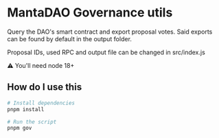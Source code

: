 # MantaDAO Governance utils

Query the DAO's smart contract and export proposal votes. Said exports can be found by default in the output folder.

Proposal IDs, used RPC and output file can be changed in src/index.js

⚠ You'll need node 18+

## How do I use this

```bash
# Install dependencies
pnpm install

# Run the script
pnpm gov
```
